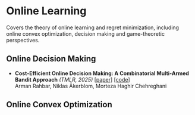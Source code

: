 # Online Learning

Covers the theory of online learning and regret minimization, including online convex optimization, decision making and game-theoretic perspectives.

## Online Decision Making

+ **Cost-Efficient Online Decision Making: A Combinatorial Multi-Armed Bandit Approach** *(TMLR, 2025)* [[paper]](https://arxiv.org/abs/2308.10699) [[code]](https://github.com/rahbararman/cost-efficient-odm)  
  Arman Rahbar, Niklas Åkerblom, Morteza Haghir Chehreghani

## Online Convex Optimization
